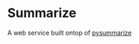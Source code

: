 Summarize
=========

A web service built ontop of [pysummarize](https://github.com/despawnerer/summarize)